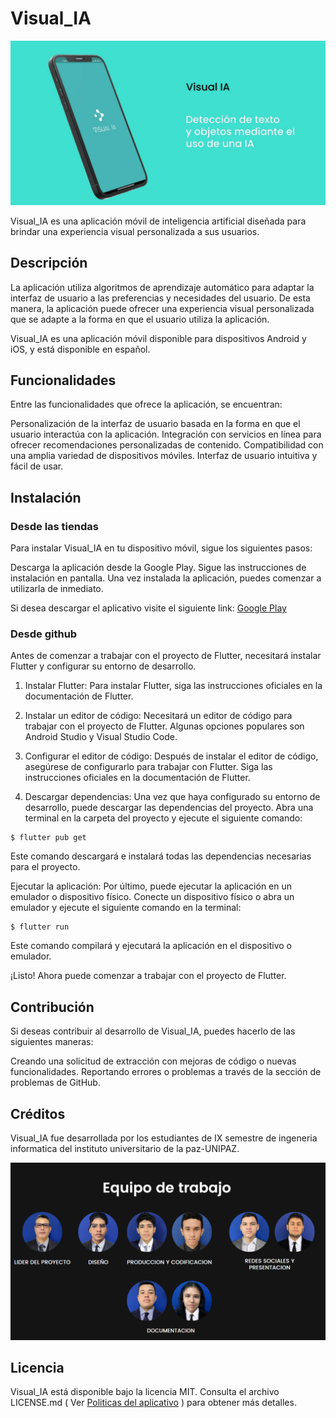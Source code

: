 # Visual_IA

![screenshot.png](https://raw.githubusercontent.com/CarlosGarces1/Visual_IA/main/Banner_general.jpg)  

Visual_IA es una aplicación móvil de inteligencia artificial diseñada para brindar una experiencia visual personalizada a sus usuarios.

## Descripción
La aplicación utiliza algoritmos de aprendizaje automático para adaptar la interfaz de usuario a las preferencias y necesidades del usuario. De esta manera, la aplicación puede ofrecer una experiencia visual personalizada que se adapte a la forma en que el usuario utiliza la aplicación.

Visual_IA es una aplicación móvil disponible para dispositivos Android y iOS, y está disponible en español.

## Funcionalidades
Entre las funcionalidades que ofrece la aplicación, se encuentran:

Personalización de la interfaz de usuario basada en la forma en que el usuario interactúa con la aplicación.
Integración con servicios en línea para ofrecer recomendaciones personalizadas de contenido.
Compatibilidad con una amplia variedad de dispositivos móviles.
Interfaz de usuario intuitiva y fácil de usar.

## Instalación

### Desde las tiendas 

Para instalar Visual_IA en tu dispositivo móvil, sigue los siguientes pasos:

Descarga la aplicación desde la Google Play.
Sigue las instrucciones de instalación en pantalla.
Una vez instalada la aplicación, puedes comenzar a utilizarla de inmediato.

Si desea descargar el aplicativo visite el siguiente link: [Google Play]( https://play.google.com/store/apps/details?id=com.unipaz.visual_ia ) 

### Desde github

Antes de comenzar a trabajar con el proyecto de Flutter, necesitará instalar Flutter y configurar su entorno de desarrollo.


1) Instalar Flutter: Para instalar Flutter, siga las instrucciones oficiales en la documentación de Flutter.

2) Instalar un editor de código: Necesitará un editor de código para trabajar con el proyecto de Flutter. Algunas opciones populares son Android Studio y Visual Studio Code.

3) Configurar el editor de código: Después de instalar el editor de código, asegúrese de configurarlo para trabajar con Flutter. Siga las instrucciones oficiales en la documentación de Flutter.

4) Descargar dependencias: Una vez que haya configurado su entorno de desarrollo, puede descargar las dependencias del proyecto. Abra una terminal en la carpeta del proyecto y ejecute el siguiente comando:

```  
$ flutter pub get 
```  
 Este comando descargará e instalará todas las dependencias necesarias para el proyecto.

Ejecutar la aplicación: Por último, puede ejecutar la aplicación en un emulador o dispositivo físico. Conecte un dispositivo físico o abra un emulador y ejecute el siguiente comando en la terminal:

```  
$ flutter run 
```  
Este comando compilará y ejecutará la aplicación en el dispositivo o emulador.


¡Listo! Ahora puede comenzar a trabajar con el proyecto de Flutter.


## Contribución
Si deseas contribuir al desarrollo de Visual_IA, puedes hacerlo de las siguientes maneras:

Creando una solicitud de extracción con mejoras de código o nuevas funcionalidades.
Reportando errores o problemas a través de la sección de problemas de GitHub.

## Créditos
Visual_IA fue desarrollada por los estudiantes de IX semestre de ingeneria informatica del instituto universitario de la paz-UNIPAZ.

![screenshot.png](https://raw.githubusercontent.com/CarlosGarces1/Visual_IA/main/imagen_2023-04-20_002011921.png)  

## Licencia
Visual_IA está disponible bajo la licencia MIT. Consulta el archivo LICENSE.md ( Ver [Politicas del aplicativo]( https://github.com/CarlosGarces1/visual_ia_politics/blob/main/privacy-politics.md ) ) para obtener más detalles.
